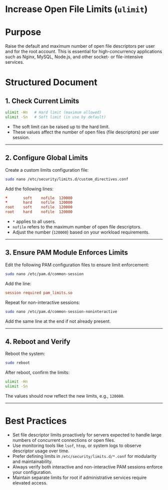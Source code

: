 # Increase Open File Limits (`ulimit`)

# Purpose

Raise the default and maximum number of open file descriptors per user and for the root account. This is essential for high-concurrency applications such as Nginx, MySQL, Node.js, and other socket- or file-intensive services.

# Structured Document

## 1. Check Current Limits

```bash
ulimit -Hn   # Hard limit (maximum allowed)
ulimit -Sn   # Soft limit (in use by default)
```

* The soft limit can be raised up to the hard limit.
* These values affect the number of open files (file descriptors) per user session.

---

## 2. Configure Global Limits

Create a custom limits configuration file:

```bash
sudo nano /etc/security/limits.d/custom_directives.conf
```

Add the following lines:

```conf
*       soft    nofile  120000
*       hard    nofile  120000
root    soft    nofile  120000
root    hard    nofile  120000
```

* `*` applies to all users.
* `nofile` refers to the maximum number of open file descriptors.
* Adjust the number (`120000`) based on your workload requirements.

---

## 3. Ensure PAM Module Enforces Limits

Edit the following PAM configuration files to ensure limit enforcement:

```bash
sudo nano /etc/pam.d/common-session
```

Add the line:

```conf
session required pam_limits.so
```

Repeat for non-interactive sessions:

```bash
sudo nano /etc/pam.d/common-session-noninteractive
```

Add the same line at the end if not already present.

---

## 4. Reboot and Verify

Reboot the system:

```bash
sudo reboot
```

After reboot, confirm the limits:

```bash
ulimit -Hn
ulimit -Sn
```

The values should now reflect the new limits, e.g., `120000`.

---

# Best Practices

* Set file descriptor limits proactively for servers expected to handle large numbers of concurrent connections or open files.
* Use monitoring tools like `lsof`, `htop`, or system logs to observe descriptor usage over time.
* Prefer defining limits in `/etc/security/limits.d/*.conf` for modularity and maintainability.
* Always verify both interactive and non-interactive PAM sessions enforce your configuration.
* Maintain separate limits for root if administrative services require elevated access.
